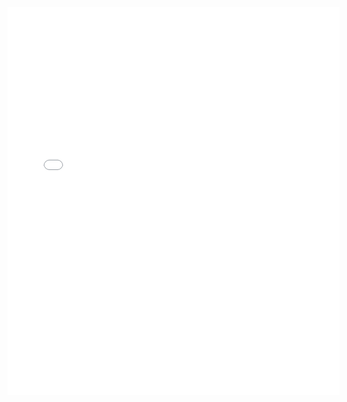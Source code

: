 
<embed src="{{ site.baseurl }}/files/cv_in_pdf.pdf" width="600" height="700" type='application/pdf'> 
